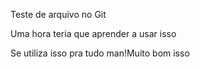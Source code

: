Teste de arquivo no Git

Uma hora teria que aprender a usar isso

Se utiliza isso pra tudo man!Muito bom isso